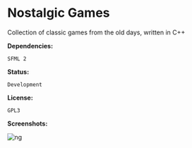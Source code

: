 
# Nostalgic Games

Collection of classic games from the old days, written in C++


__Dependencies:__

    SFML 2

__Status:__

    Development

__License:__

    GPL3

__Screenshots:__

![ng](https://cloud.githubusercontent.com/assets/1276717/16155062/eb2c4574-34ad-11e6-95ed-0b30e1a62302.png)

